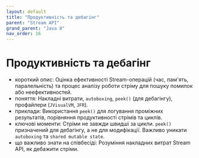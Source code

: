 ```yaml
---
layout: default
title: "Продуктивність та дебагінг"
parent: "Stream API"
grand_parent: "Java 8"
nav_order: 16
---
```


# Продуктивність та дебагінг

*   короткий опис: Оцінка ефективності Stream-операцій (час, пам'ять, паралельність) та процес аналізу роботи стріму для пошуку помилок або неефективностей.
*   поняття: Накладні витрати, `autoboxing`, `peek()` (для дебагінгу), профайлери (`JVisualVM`, `JFR`).
*   приклади: Використання `peek()` для логування проміжних результатів, порівняння продуктивності стрімів та циклів.
*   ключові моменти: Стріми не завжди швидші за цикли. `peek()` призначений для дебагінгу, а не для модифікації. Важливо уникати `autoboxing` та `shared mutable state`.
*   що важливо знати на співбесіді: Розуміння накладних витрат Stream API, як дебажити стріми.
